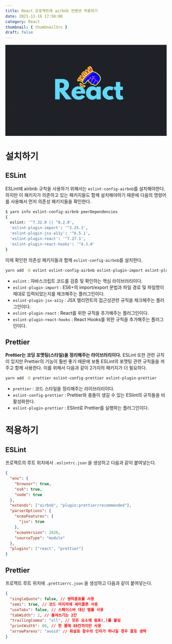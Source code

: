 ```yaml
---
title: React 프로젝트에 airbnb 컨벤션 적용하기
date: 2021-12-16 17:50:00
category: React
thumbnail: { thumbnailSrc }
draft: false
---
```


![](./images/thumbNails/React.gif)

# 설치하기

## ESLint

ESLint에 airbnb 규칙을 사용하기 위해서는 `eslint-config-airbnb`를 설치해야한다. 하지만 이 패키지가 의존하고 있는 패키지들도 함께 설치해야하기 때문에 다음의 명령어를 사용해서 먼저 의존성 패키지들을 확인한다.

```bash
$ yarn info eslint-config-airbnb peerDependencies
{
  eslint: '^7.32.0 || ^8.2.0',
  'eslint-plugin-import': '^2.25.3',
  'eslint-plugin-jsx-a11y': '^6.5.1',
  'eslint-plugin-react': '^7.27.1',
  'eslint-plugin-react-hooks': '^4.3.0'
}
```

이제 확인한 의존성 패키지들과 함께 `eslint-config-airbnb`를 설치한다.

```bash
yarn add -D eslint eslint-config-airbnb eslint-plugin-import eslint-plugin-jsx-a11y eslint-plugin-react eslint-plugin-react-hooks
```

- `eslint` : 자바스크립트 코드를 검증 및 확인하는 핵심 라이브러리이다.
- `eslint-plugin-import`
  : ES6+의 import/export 문법과 파일 경로 및 파일명이 제대로 입력되었는지를 체크해주는 플러그인이다.
- `eslint-plugin-jsx-a11y` : JSX 엘리먼트의 접근성관련 규칙을 체크해주는 플러그인이다.
- `eslint-plugin-react` : React를 위한 규칙을 추가해주는 플러그인이다.
- `eslint-plugin-react-hooks` : React Hooks를 위한 규칙을 추가해주는 플러그인이다.

## Prettier

**Prettier는 코딩 포맷팅(스타일)을 정리해주는 라이브러리이다.** ESLint 또한 관련 규칙이 있지만 Prettier의 기능이 훨씬 좋기 때문에 보통 ESLint의 포맷팅 관련 규칙들을 꺼주고 함께 사용한다. 이를 위해서 다음과 같이 2가지의 패키지가 더 필요하다.

```bash
yarn add -D prettier eslint-config-prettier eslint-plugin-prettier
```

- `prettier` : 코드 스타일을 정리해주는 라이브러리이다.
- `eslint-config-prettier` : Prettier와 충돌이 생길 수 있는 ESlint의 규칙들을 비활성화한다.
- `eslint-plugin-prettier` : ESlint로 Prettier를 실행하는 플러그인이다.

# 적용하기

## ESLint

프로젝트의 루트 위치에서 `.eslintrc.json` 을 생성하고 다음과 같이 붙여넣는다.

```json
{
  "env": {
    "browser": true,
    "es6": true,
    "node": true
  },
  "extends": ["airbnb", "plugin:prettier/recommended"],
  "parserOptions": {
    "ecmaFeatures": {
      "jsx": true
    },
    "ecmaVersion": 2020,
    "sourceType": "module"
  },
  "plugins": ["react", "prettier"]
}
```

## Prettier

프로젝트 루트 위치에 `.prettierrc.json` 을 생성하고 다음과 같이 붙여넣는다.

```json
{
  "singleQuote": false, // 쌍따옴표를 사용
  "semi": true, // 코드 마지막에 세미콜론 사용
  "useTabs": false, // 스페이스바 대신 탭를 사용
  "tabWidth": 2, // 들여쓰기는 2칸
  "trailingComma": "all", // 모든 요소에 쉼표(,)를 붙임
  "printWidth": 80, // 한 줄에 80칸까지만 사용
  "arrowParens": "avoid" // 화살표 함수의 인자가 하나일 경우 괄호 생략
}
```

<br/>
